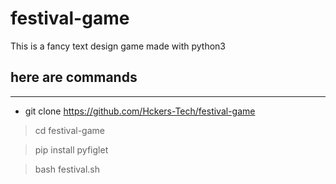 # festival-game
This is a fancy text design game made with python3 
## here are commands 
---
- git clone https://github.com/Hckers-Tech/festival-game


>cd festival-game


>pip install pyfiglet 

>bash festival.sh
